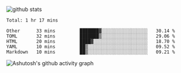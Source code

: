 ![github stats](https://github-readme-stats.vercel.app/api?username=hiifong&show_icons=true)
<!--START_SECTION:waka-->
```text
Total: 1 hr 17 mins

Other      33 mins         ███████▓░░░░░░░░░░░░░░░░░   30.14 % 
TOML       32 mins         ███████▒░░░░░░░░░░░░░░░░░   29.06 % 
HTML       20 mins         ████▓░░░░░░░░░░░░░░░░░░░░   18.70 % 
YAML       10 mins         ██▒░░░░░░░░░░░░░░░░░░░░░░   09.52 % 
Markdown   10 mins         ██▒░░░░░░░░░░░░░░░░░░░░░░   09.21 % 
```
<!--END_SECTION:waka-->
![Ashutosh's github activity graph](https://activity-graph.herokuapp.com/graph?username=hiifong&theme=react-dark)
